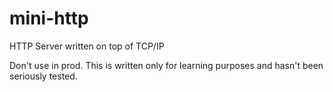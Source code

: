 # mini-http
HTTP Server written on top of TCP/IP

Don't use in prod. This is written only for learning purposes and hasn't been seriously tested.